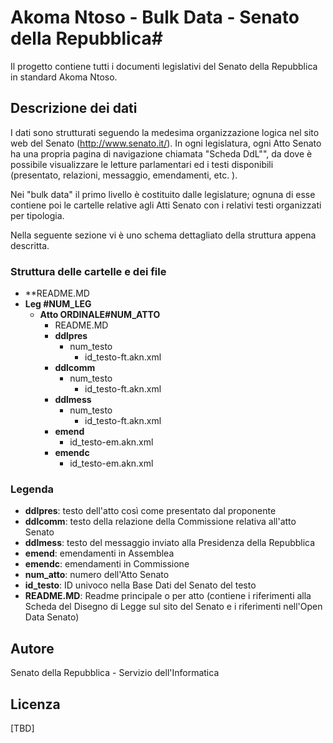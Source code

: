 # Akoma Ntoso - Bulk Data - Senato della Repubblica#

Il progetto contiene tutti i documenti legislativi del Senato della Repubblica in standard Akoma Ntoso.

## Descrizione dei dati ##

I dati sono strutturati seguendo la medesima organizzazione logica nel sito web del Senato (http://www.senato.it/). In ogni legislatura, ogni Atto Senato ha una propria pagina di navigazione chiamata "Scheda DdL"", da dove è possibile visualizzare le letture parlamentari ed i testi disponibili (presentato, relazioni, messaggio, emendamenti, etc. ). 

Nei "bulk data" il primo livello è costituito dalle legislature; ognuna di esse contiene poi le cartelle relative agli Atti Senato con i relativi testi organizzati per tipologia.

Nella seguente sezione vi è uno schema dettagliato della struttura appena descritta.

### Struttura delle cartelle e dei file ###

* **README.MD
* **Leg #NUM_LEG**
    * **Atto ORDINALE#NUM_ATTO**
        * README.MD    
        *   **ddlpres**
            * num_testo
                * id_testo-ft.akn.xml
        *   **ddlcomm**
            * num_testo
                * id_testo-ft.akn.xml
        *   **ddlmess**
            * num_testo
                * id_testo-ft.akn.xml
        *   **emend**
            * id_testo-em.akn.xml
        *   **emendc**
            * id_testo-em.akn.xml
    

### Legenda ###

* **ddlpres**:   testo dell'atto così come presentato dal proponente  
* **ddlcomm**:    testo della relazione della Commissione relativa all'atto Senato  
* **ddlmess**:    testo del messaggio inviato alla Presidenza della Repubblica  
* **emend**:      emendamenti in Assemblea  
* **emendc**:     emendamenti in Commissione  
* **num_atto**:   numero dell'Atto Senato  
* **id_testo**:    ID univoco nella Base Dati del Senato del testo  
* **README.MD**:  Readme principale o per atto (contiene i riferimenti alla Scheda del Disegno di Legge sul sito del Senato e i riferimenti nell'Open Data Senato)

## Autore ##

Senato della Repubblica - Servizio dell'Informatica

## Licenza ##

[TBD]
